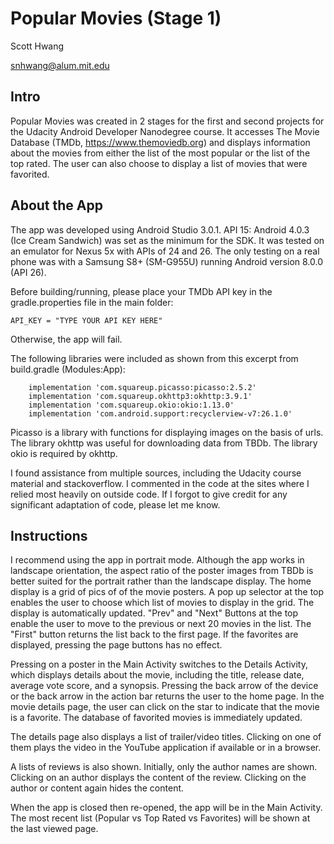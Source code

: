 # Popular Movies (Stage 1)

Scott Hwang

snhwang@alum.mit.edu

## Intro

Popular Movies was created in 2 stages for the first and second projects for the Udacity Android Developer Nanodegree course. It accesses The Movie Database (TMDb, https://www.themoviedb.org) and displays information about the movies from either the list of the most popular or the list of the top rated. The user can also choose to display a list of movies that were favorited.

## About the App

The app was developed using Android Studio 3.0.1. API 15: Android 4.0.3 (Ice Cream Sandwich) was set as the minimum for the SDK. It was tested on an emulator for Nexus 5x with APIs of 24 and 26. The only testing on a real phone was with a Samsung S8+ (SM-G955U) running Android version 8.0.0 (API 26).

Before building/running, please place your TMDb API key in the gradle.properties file in the main folder:

```
API_KEY = "TYPE YOUR API KEY HERE"
```

Otherwise, the app will fail. 

The following libraries were included as shown from this excerpt from build.gradle (Modules:App):

```
    implementation 'com.squareup.picasso:picasso:2.5.2'
    implementation 'com.squareup.okhttp3:okhttp:3.9.1'
    implementation 'com.squareup.okio:okio:1.13.0'
    implementation 'com.android.support:recyclerview-v7:26.1.0'
```

Picasso is a library with functions for displaying images on the basis of urls. The library okhttp was useful for downloading data from TBDb. The library okio is required by okhttp.

I found assistance from multiple sources, including the Udacity course material and stackoverflow. I commented in the code at the sites where I relied most heavily on outside code. If I forgot to give credit for any significant adaptation of code, please let me know.

## Instructions

I recommend using the app in portrait mode. Although the app works in landscape orientation, the aspect ratio of the poster images from TBDb is better suited for the portrait rather than the landscape display. The home display is a grid of pics of of the movie posters. A pop up selector at the top enables the user to choose which list of movies to display in the grid. The display is automatically updated. "Prev" and "Next" Buttons at the top enable the user to move to the previous or next 20 movies in the list. The "First" button returns the list back to the first page. If the favorites are displayed, pressing the page buttons has no effect. 

Pressing on a poster in the Main Activity switches to the Details Activity, which displays details about the movie, including the title, release date, average vote score, and a synopsis. Pressing the back arrow of the device or the back arrow in the action bar returns the user to the home page. In the movie details page, the user can click on the star to indicate that the movie is a favorite. The database of favorited movies is immediately updated.

The details page also displays a list of trailer/video titles. Clicking on one of them plays the video in the YouTube application if available or in a browser.

A lists of reviews is also shown. Initially, only the author names are shown. Clicking on an author displays the content of the review. Clicking on the author or content again hides the content.

When the app is closed then re-opened, the app will be in the Main Activity. The most recent list (Popular vs Top Rated vs Favorites) will be shown at the last viewed page.